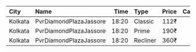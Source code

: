 | City    | Name                   |  Time | Type     | Price | Capacity | Booked |
| :------ | :--------------------- | ----: | :------- | ----: | -------: | -----: |
| Kolkata | PvrDiamondPlazaJassore | 18:20 | Classic  |  112₹ |       50 |      1 |
| Kolkata | PvrDiamondPlazaJassore | 18:20 | Prime    |  190₹ |        5 |      0 |
| Kolkata | PvrDiamondPlazaJassore | 18:20 | Recliner |  360₹ |        6 |      0 |